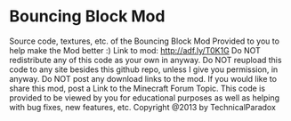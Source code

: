 Bouncing Block Mod
==========
Source code, textures, etc. of the Bouncing Block Mod Provided to you to help make the Mod better :)
Link to mod: http://adf.ly/T0K1G
Do NOT redistribute any of this code as your own in anyway.
Do NOT reupload this code to any site besides this github repo, unless I give you permission, in anyway.
Do NOT post any download links to the mod.
If you would like to share this mod, post a Link to the Minecraft Forum Topic.
This code is provided to be viewed by you for educational purposes as well as helping with bug fixes, new features, etc.
Copyright @2013 by TechnicalParadox
